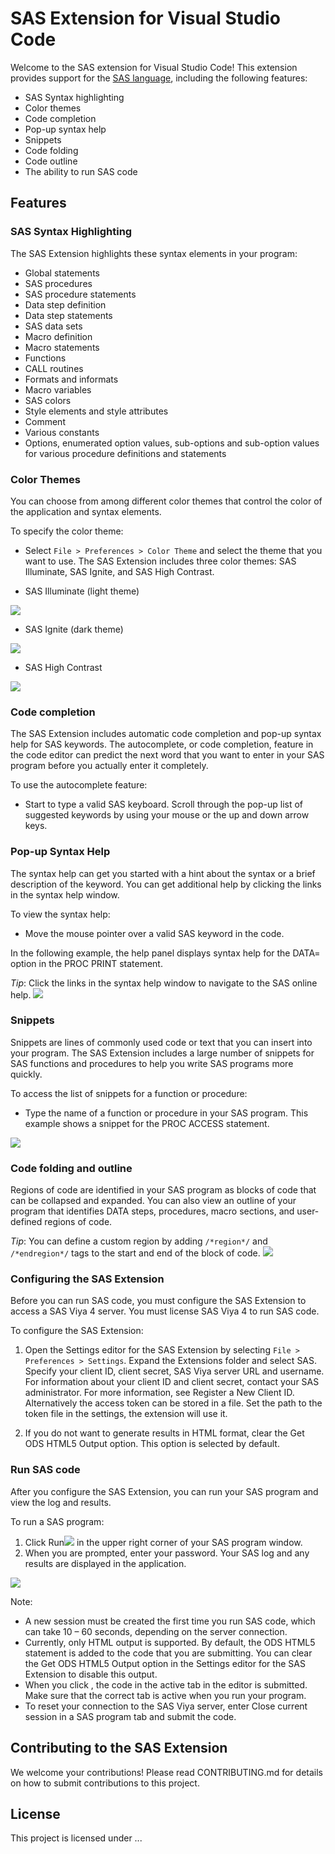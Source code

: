 # SAS Extension for Visual Studio Code

Welcome to the SAS extension for Visual Studio Code! This extension provides support for the [SAS language](https://go.documentation.sas.com/doc/en/pgmsascdc/9.4_3.5/lrcon/titlepage.htm), including the following features:
- SAS Syntax highlighting
- Color themes
- Code completion
- Pop-up syntax help
- Snippets
- Code folding 
- Code outline
- The ability to run SAS code


## Features

### SAS Syntax Highlighting

The SAS Extension highlights these syntax elements in your program:
- Global statements 
- SAS procedures 
- SAS procedure statements 
- Data step definition 
- Data step statements 
- SAS data sets 
- Macro definition 
- Macro statements 
- Functions 
- CALL routines 
- Formats and informats 
- Macro variables 
- SAS colors 
- Style elements and style attributes 
- Comment 
- Various constants 
- Options, enumerated option values, sub-options and sub-option values for various procedure definitions and statements


### Color Themes
You can choose from among different color themes that control the color of the application and syntax elements.

To specify the color theme:

- Select `File > Preferences > Color Theme` and select the theme that you want to use.  The SAS Extension includes three color themes:  SAS Illuminate, SAS Ignite, and SAS High Contrast.


- SAS Illuminate (light theme)

<img src="doc/images/Illuminate.PNG"/>

- SAS Ignite (dark theme)

<img src="doc/images/Ignite.PNG"/>

- SAS High Contrast

<img src="doc/images/HighContrast.PNG"/>

### Code completion

The SAS Extension includes automatic code completion and pop-up syntax help for SAS keywords.  The autocomplete, or code completion, feature in the code editor can predict the next word that you want to enter in your SAS program before you actually enter it completely.
 
To use the autocomplete feature: 
- Start to type a valid SAS keyboard. Scroll through the pop-up list of suggested keywords by using your mouse or the up and down arrow keys.  

### Pop-up Syntax Help
The syntax help can get you started with a hint about the syntax or a brief description of the keyword. You can get additional help by clicking the links in the syntax help window.

To view the syntax help:
- Move the mouse pointer over a valid SAS keyword in the code. 

In the following example, the help panel displays syntax help for the DATA= option in the PROC PRINT statement.

_Tip_: Click the links in the syntax help window to navigate to the SAS online help. 
<img src="doc/images/CodeCompletion.PNG"/>

### Snippets

Snippets are lines of commonly used code or text that you can insert into your program. The SAS Extension includes a large number of snippets for SAS functions and procedures to help you write SAS programs more quickly. 

To access the list of snippets for a function or procedure:
- Type the name of a function or procedure in your SAS program.  This example shows a snippet for the PROC ACCESS statement. 
<img src="doc/images/Snippets.PNG"/>

### Code folding and outline

Regions of code are identified in your SAS program as blocks of code that can be collapsed and expanded. You can also view an outline of your program that identifies DATA steps, procedures, macro sections, and user-defined regions of code. 

_Tip_: You can define a custom region by adding `/*region*/` and `/*endregion*/` tags to the start and end of the block of code.
<img src="doc/images/Folding.PNG"/>


### Configuring the SAS Extension 
Before you can run SAS code, you must configure the SAS Extension to access a SAS Viya 4 server. You must license SAS Viya 4 to run SAS code.

To configure the SAS Extension:

1. Open the Settings editor for the SAS Extension by selecting `File > Preferences > Settings`. Expand the Extensions folder and select SAS. Specify your client ID, client secret, SAS Viya server URL and username.  For information about your client ID and client secret, contact your SAS administrator. For more information, see Register a New Client ID.  Alternatively the access token can be stored in a file. Set the path to the token file in the settings, the extension will use it.

2. If you do not want to generate results in HTML format, clear the Get ODS HTML5 Output option. This option is selected by default.


### Run SAS code

After you configure the SAS Extension, you can run your SAS program and view the log and results. 

To run a SAS program:
1.	Click Run<img src="icons/light/submitSASCode.svg"/> in the upper right corner of your SAS program window. 
2.	When you are prompted, enter your password. Your SAS log and any results are displayed in the application.

<img src="doc/images/RunResult.PNG"/>

Note:
- A new session must be created the first time you run SAS code, which can take 10 – 60 seconds, depending on the server connection.
- Currently, only HTML output is supported. By default, the ODS HTML5 statement is added to the code that you are submitting. You can clear the Get ODS HTML5 Output option in the Settings editor for the SAS Extension to disable this output.
- When you click  , the code in the active tab in the editor is submitted. Make sure that the correct tab is active when you run your program.
- To reset your connection to the SAS Viya server, enter Close current session in a SAS program tab and submit the code.


## Contributing to the SAS Extension
We welcome your contributions! Please read CONTRIBUTING.md for details on how to submit contributions to this project.

## License

This project is licensed under ...
